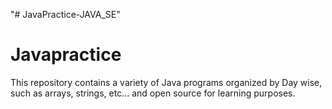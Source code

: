 "# JavaPractice-JAVA_SE" 
# Javapractice
This repository contains a variety of Java programs organized by Day wise, such as arrays, strings, etc...  and open source for learning purposes.
